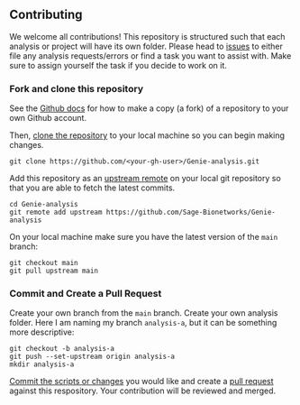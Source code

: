 
## Contributing

We welcome all contributions! This repository is structured such that each analysis or project will have its own folder. Please head to [issues](https://github.com/Sage-Bionetworks/Genie-analysis/issues) to either file any analysis requests/errors or find a task you want to assist with.  Make sure to assign yourself the task if you decide to work on it.


### Fork and clone this repository

See the [Github docs](https://help.github.com/articles/fork-a-repo/) for how to make a copy (a fork) of a repository to your own Github account.

Then, [clone the repository](https://help.github.com/articles/cloning-a-repository/) to your local machine so you can begin making changes.

```
git clone https://github.com/<your-gh-user>/Genie-analysis.git
```

Add this repository as an [upstream remote](https://help.github.com/en/articles/configuring-a-remote-for-a-fork) on your local git repository so that you are able to fetch the latest commits.

```
cd Genie-analysis
git remote add upstream https://github.com/Sage-Bionetworks/Genie-analysis
```

On your local machine make sure you have the latest version of the `main` branch:

```
git checkout main
git pull upstream main
```

### Commit and Create a Pull Request

Create your own branch from the `main` branch.  Create your own analysis folder. Here I am naming my branch `analysis-a`, but it can be something more descriptive:

```
git checkout -b analysis-a
git push --set-upstream origin analysis-a
mkdir analysis-a
```

[Commit the scripts or changes](https://guides.github.com/introduction/git-handbook/#basic-git) you would like and create a [pull request](https://docs.github.com/en/github/collaborating-with-issues-and-pull-requests/creating-a-pull-request) against this respository.  Your contribution will be reviewed and merged.
